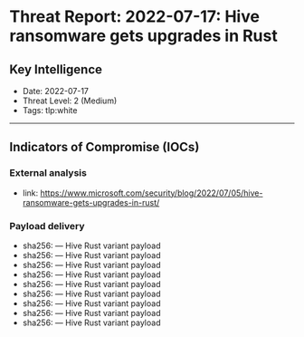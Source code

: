 # Threat Report: 2022-07-17: Hive ransomware gets upgrades in Rust


## Key Intelligence
* Date: 2022-07-17
* Threat Level: 2 (Medium)
* Tags: tlp:white

---

## Indicators of Compromise (IOCs)
### External analysis
* link: https://www.microsoft.com/security/blog/2022/07/05/hive-ransomware-gets-upgrades-in-rust/

### Payload delivery
* sha256: <sha256> — Hive Rust variant payload
* sha256: <sha256> — Hive Rust variant payload
* sha256: <sha256> — Hive Rust variant payload
* sha256: <sha256> — Hive Rust variant payload
* sha256: <sha256> — Hive Rust variant payload
* sha256: <sha256> — Hive Rust variant payload
* sha256: <sha256> — Hive Rust variant payload
* sha256: <sha256> — Hive Rust variant payload
* sha256: <sha256> — Hive Rust variant payload

